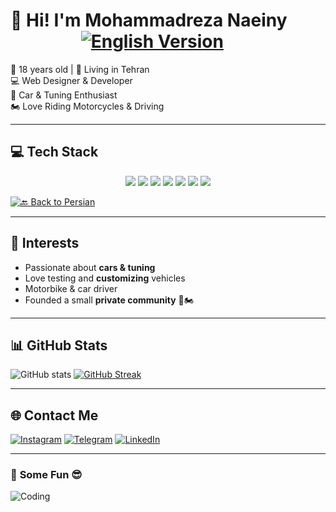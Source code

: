 # 👋 Hi! I'm Mohammadreza Naeiny                       [![English Version](https://img.shields.io/badge/🌍%20برگشت%20به%20فارسی-blue)](https://github.com/MmDNaeiny/MmDNaeiny/blob/main/README_EN.md)

🎂 18 years old | 📍 Living in Tehran  
💻 Web Designer & Developer  
🚗 Car & Tuning Enthusiast  
🏍 Love Riding Motorcycles & Driving  

---

## 💻 **Tech Stack**
<p align="center">
  <img src="https://img.shields.io/badge/HTML5-E34F26?style=for-the-badge&logo=html5&logoColor=white" />
  <img src="https://img.shields.io/badge/CSS3-1572B6?style=for-the-badge&logo=css3&logoColor=white" />
  <img src="https://img.shields.io/badge/Bootstrap-563D7C?style=for-the-badge&logo=bootstrap&logoColor=white" />
  <img src="https://img.shields.io/badge/JavaScript-F7DF1E?style=for-the-badge&logo=javascript&logoColor=black" />
  <img src="https://img.shields.io/badge/jQuery-0769AD?style=for-the-badge&logo=jquery&logoColor=white" />
  <img src="https://img.shields.io/badge/MySQL-4479A1?style=for-the-badge&logo=mysql&logoColor=white" />
  <img src="https://img.shields.io/badge/PHP-777BB4?style=for-the-badge&logo=php&logoColor=white" />
</p>

[![🔙 Back to Persian](https://img.shields.io/badge/🔙%20برگشت%20به%20فارسی-red)](https://github.com/yourusername/yourrepo/blob/main/README.md)

---

## 🚗 **Interests**
- Passionate about **cars & tuning**
- Love testing and **customizing** vehicles
- Motorbike & car driver
- Founded a small **private community** 🚗🏍

---

## 📊 **GitHub Stats**
![GitHub stats](https://github-readme-stats.vercel.app/api?username=yourusername&show_icons=true&theme=dark)
[![GitHub Streak](https://github-readme-streak-stats.herokuapp.com/?user=yourusername&theme=dark)](https://git.io/streak-stats)

---

## 🌐 **Contact Me**
[![Instagram](https://img.shields.io/badge/Instagram-E4405F?style=for-the-badge&logo=instagram&logoColor=white)](https://instagram.com/mmdnaeiny)
[![Telegram](https://img.shields.io/badge/Telegram-2CA5E0?style=for-the-badge&logo=telegram&logoColor=white)](https://t.me/MmDNaeiny)
[![LinkedIn](https://img.shields.io/badge/LinkedIn-0077B5?style=for-the-badge&logo=linkedin&logoColor=white)](www.linkedin.com/in/mohammadreza-naeiny-a56767294)

---

### 🎨 **Some Fun 😎**
![Coding](https://media.giphy.com/media/3oriO0OEd9QIDdllqo/giphy.gif)
